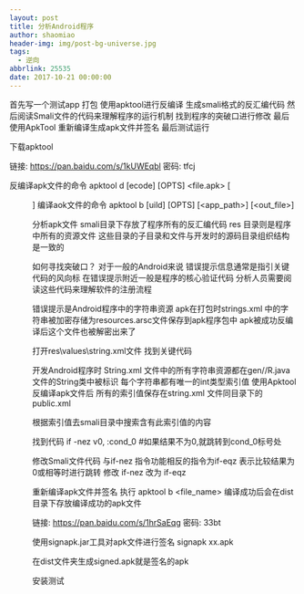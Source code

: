 ```yaml
---
layout: post
title: 分析Android程序
author: shaomiao
header-img: img/post-bg-universe.jpg
tags:
  - 逆向
abbrlink: 25535
date: 2017-10-21 00:00:00
---
```

首先写一个测试app 打包
使用apktool进行反编译
生成smali格式的反汇编代码 
然后阅读Smali文件的代码来理解程序的运行机制 
找到程序的突破口进行修改
最后使用ApkTool 重新编译生成apk文件并签名 最后测试运行

下载apktool

链接: https://pan.baidu.com/s/1kUWEqbl 密码: tfcj

反编译apk文件的命令 apktool d [ecode] [OPTS] <file.apk> [<dir>]
编译aok文件的命令 apktool b [uild] [OPTS] [<app_path>] [<out_file>]

分析apk文件
smali目录下存放了程序所有的反汇编代码
res 目录则是程序中所有的资源文件 这些目录的子目录和文件与开发时的源码目录组织结构是一致的

如何寻找突破口？
对于一般的Android来说 错误提示信息通常是指引关键代码的风向标 在错误提示附近一般是程序的核心验证代码 分析人员需要阅读这些代码来理解软件的注册流程

错误提示是Android程序中的字符串资源 
apk在打包时strings.xml 中的字符串被加密存储为resources.arsc文件保存到apk程序包中 
apk被成功反编译后这个文件也被解密出来了

打开res\values\string.xml文件
找到关键代码 

开发Android程序时 String.xml 文件中的所有字符串资源都在gen/<packagename>/R.java
文件的String类中被标识  每个字符串都有唯一的int类型索引值 
使用Apktool反编译apk文件后 所有的索引值保存在string.xml 文件同目录下的public.xml


根据索引值去smali目录中搜索含有此索引值的内容

找到代码 if -nez v0, :cond_0 #如果结果不为0,就跳转到cond_0标号处

修改Smali文件代码
与if-nez 指令功能相反的指令为if-eqz
表示比较结果为0或相等时进行跳转
修改 if-nez 改为 if-eqz

重新编译apk文件并签名
执行 apktool b <file_name>
编译成功后会在dist目录下存放编译成功的apk文件

链接: https://pan.baidu.com/s/1hrSaEqg 密码: 33bt

使用signapk.jar工具对apk文件进行签名
signapk xx.apk

在dist文件夹生成signed.apk就是签名的apk

安装测试




